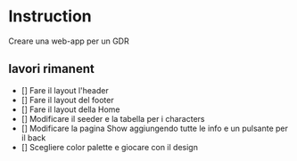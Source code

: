 # Instruction
Creare una web-app per un GDR

## lavori rimanent
- [] Fare il layout l'header 
- [] Fare il layout del footer
- [] Fare il layout della Home
- [] Modificare il seeder e la tabella per i characters
- [] Modificare la pagina Show aggiungendo tutte le info e un pulsante per il back
- [] Scegliere color palette e giocare con il design